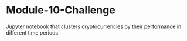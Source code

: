 # Module-10-Challenge
Jupyter notebook that clusters cryptocurrencies by their performance in different time periods.
